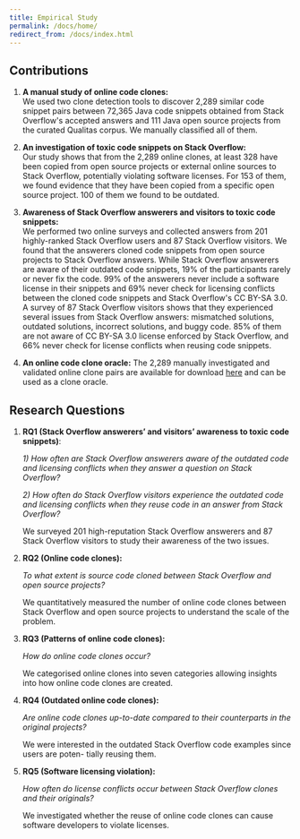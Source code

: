 ```yaml
---
title: Empirical Study
permalink: /docs/home/
redirect_from: /docs/index.html
---
```


## Contributions
1. **A manual study of online code clones:**  
We used
two clone detection tools to discover 2,289 similar code snippet pairs between
72,365 Java code snippets obtained from Stack Overflow's accepted answers and
111 Java open source projects from the curated Qualitas
corpus. We manually
classified all of them.

2. **An investigation of toxic code snippets on Stack Overflow:**  
Our study shows that from
the 2,289 online clones, at least 328 have been copied from open source
projects or external online sources to Stack Overflow, potentially violating
software licenses. For 153 of them, we found evidence that they have been copied
from a specific open source project. 100 of them we found to be outdated.

3. **Awareness of Stack Overflow answerers and visitors to toxic code snippets:**  
We performed two online surveys and collected answers from 201 highly-ranked Stack
Overflow users and 87 Stack Overflow visitors.
We found that the answerers cloned code snippets from open source
projects to Stack Overflow answers. While Stack Overflow answerers are aware of
their outdated code snippets, 19% of the participants rarely
or never fix the code. 99% of the answerers never include a software
license in their snippets and 69% never check for licensing conflicts between the
cloned code snippets and Stack Overflow's CC BY-SA 3.0.
A survey of 87 Stack Overflow visitors shows that they experienced several issues from Stack Overflow answers: mismatched solutions, outdated solutions, incorrect solutions, and buggy code. 85% of them are not aware of CC BY-SA 3.0 license enforced by Stack Overflow, and 66% never check for license conflicts when reusing code snippets.

4. **An online code clone oracle:**
The 2,289 manually investigated and validated online clone pairs
are available for download [here](../../downloads.html) and
can be used as a clone oracle.

## Research Questions

1. **RQ1 (Stack Overflow answerers’ and visitors’ awareness to toxic code snippets)**:  

   *1) How often are Stack Overflow answerers aware of the outdated code and licensing conflicts when they answer a question on Stack Overflow?*

    *2) How often do Stack Overflow visitors experience the outdated code and licensing conflicts when they reuse code in an answer from Stack Overflow?*

    We surveyed 201 high-reputation Stack Overflow answerers and 87 Stack Overflow visitors to study their awareness of the two issues.

2. **RQ2 (Online code clones):**  

   *To what extent is source code cloned between Stack Overflow and open source projects?*  

   We quantitatively measured the number of online code clones between Stack Overflow and open source projects to understand the scale of the problem.

3. **RQ3 (Patterns of online code clones):**  

    *How do online code clones occur?*  

    We categorised online clones into seven categories allowing insights into how online code clones are created.

4. **RQ4 (Outdated online code clones):**  

    *Are online code clones up-to-date compared to their counterparts in the original projects?*  

    We were interested in the outdated Stack Overflow code examples since users are poten- tially reusing them.
5. **RQ5 (Software licensing violation):**

	 *How often do license conflicts occur between Stack Overflow clones and their originals?*

   We investigated whether the reuse of online code clones can cause software developers to violate licenses.
